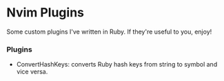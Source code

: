 # Nvim Plugins

Some custom plugins I've written in Ruby. If they're useful to you, enjoy!

### Plugins

- ConvertHashKeys: converts Ruby hash keys from string to symbol and vice versa.
